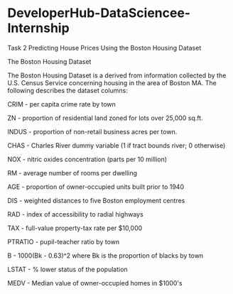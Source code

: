 # DeveloperHub-DataSciencee-Internship
Task 2 Predicting House Prices Using the Boston Housing Dataset

The Boston Housing Dataset

The Boston Housing Dataset is a derived from information collected by the U.S. Census Service concerning housing in the area of Boston MA. The following describes the dataset columns:

CRIM - per capita crime rate by town

ZN - proportion of residential land zoned for lots over 25,000 sq.ft.

INDUS - proportion of non-retail business acres per town.

CHAS - Charles River dummy variable (1 if tract bounds river; 0 otherwise)

NOX - nitric oxides concentration (parts per 10 million)

RM - average number of rooms per dwelling

AGE - proportion of owner-occupied units built prior to 1940

DIS - weighted distances to five Boston employment centres

RAD - index of accessibility to radial highways

TAX - full-value property-tax rate per $10,000

PTRATIO - pupil-teacher ratio by town

B - 1000(Bk - 0.63)^2 where Bk is the proportion of blacks by town

LSTAT - % lower status of the population

MEDV - Median value of owner-occupied homes in $1000's
